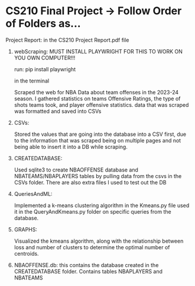 # CS210 Final Project -> Follow Order of Folders as...

Project Report: in the CS210 Project Report.pdf file

1. webScraping:
   MUST INSTALL PLAYWRIGHT FOR THIS TO WORK ON YOU OWN COMPUTER!!!

   run: pip install playwright

   in the terminal

   Scraped the web for NBA Data about team offenses in the 2023-24 season. I gathered statistics on teams Offensive Ratings, the type of shots teams took, and player offensive statistics. data that was scraped was formatted and saved into CSVs

3. CSVs:

   Stored the values that are going into the database into a CSV first, due to the information that was scraped being on multiple pages and not being able to insert it into a DB while scraping.

4. CREATEDATABASE:

   Used sqlite3 to create NBAOFFENSE database and NBATEAMS/NBAPLAYERS tables by pulling data from the csvs in the CSVs folder. There are also extra files I used to test out the DB

5. QueriesAndML:

   Implemented a k-means clustering algorithm in the Kmeans.py file used it in the QueryAndKmeans.py folder on specific queries from the database.

6. GRAPHS:

   Visualized the kmeans algorithm, along with the relationship between loss and number of clusters to determine the optimal number of centroids.

7. NBAOFFENSE.db: this contains the database created in the CREATEDATABASE folder. Contains tables NBAPLAYERS and NBATEAMS
